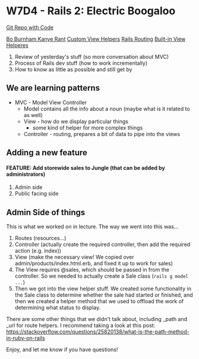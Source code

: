 # W7D4 - Rails 2: Electric Boogaloo

[Git Repo with Code](https://github.com/NimaBoscarino/rails-2-notes)

[Bo Burnham Kanye Rant](https://www.youtube.com/watch?v=rYy0o-J0x20)
[Custom View Helpers](https://rubyplus.com/articles/3651-Custom-View-Helpers-in-Rails-5)
[Rails Routing](https://guides.rubyonrails.org/routing.html)
[Built-in View Helperes](https://guides.rubyonrails.org/action_view_overview.html#overview-of-helpers-provided-by-action-view)

1. Review of yesterday's stuff (so more conversation about MVC)
2. Process of Rails dev stuff (how to work incrementally)
3. How to know as little as possible and still get by

## We are learning patterns

- MVC - Model View Controller
  - Model contains all the info about a noun (maybe what is it related to as well)
  - View - how do we display particular things
    - some kind of helper for more complex things
  - Controller - routing, prepares a bit of data to pipe into the views

## Adding a new feature

#### FEATURE: Add storewide sales to Jungle (that can be added by administrators)

1. Admin side
2. Public facing side

## Admin Side of things

This is what we worked on in lecture. The way we went into this was...

1. Routes (resources...)
2. Controller (actually create the required controller, then add the required action (e.g. index))
3. View (make the necessary view! We copied over admin/products/index.html.erb, and fixed it up to work for sales)
4. The View requires @sales, which should be passed in from the controller. So we needed to actually create a Sale class (`rails g model ...`)
5. Then we got into the view helper stuff. We created some functionality in the Sale class to determine whether the sale had started or finished, and then we created a helper method that we used to offload the work of determining what status to display.

There are some other things that we didn't talk about, including _path and _url for route helpers. I recommend taking a look at this post: https://stackoverflow.com/questions/25820138/what-is-the-path-method-in-ruby-on-rails

Enjoy, and let me know if you have questions!
